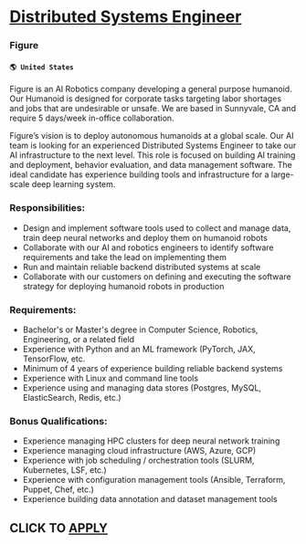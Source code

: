 # [Distributed Systems Engineer](https://www.remotewlb.com/apply/distributed-systems-engineer-77829)  
### Figure  
#### `🌎 United States`  

Figure is an AI Robotics company developing a general purpose humanoid. Our Humanoid is designed for corporate tasks targeting labor shortages and jobs that are undesirable or unsafe. We are based in Sunnyvale, CA and require 5 days/week in-office collaboration.

Figure’s vision is to deploy autonomous humanoids at a global scale. Our AI team is looking for an experienced Distributed Systems Engineer to take our AI infrastructure to the next level. This role is focused on building AI training and deployment, behavior evaluation, and data management software. The ideal candidate has experience building tools and infrastructure for a large-scale deep learning system.

### Responsibilities:

  * Design and implement software tools used to collect and manage data, train deep neural networks and deploy them on humanoid robots
  * Collaborate with our AI and robotics engineers to identify software requirements and take the lead on implementing them
  * Run and maintain reliable backend distributed systems at scale
  * Collaborate with our customers on defining and executing the software strategy for deploying humanoid robots in production

### Requirements:

  * Bachelor's or Master's degree in Computer Science, Robotics, Engineering, or a related field
  * Experience with Python and an ML framework (PyTorch, JAX, TensorFlow, etc.
  * Minimum of 4 years of experience building reliable backend systems
  * Experience with Linux and command line tools
  * Experience using and managing data stores (Postgres, MySQL, ElasticSearch, Redis, etc.)

### Bonus Qualifications:

  * Experience managing HPC clusters for deep neural network training
  * Experience managing cloud infrastructure (AWS, Azure, GCP)
  * Experience with job scheduling / orchestration tools (SLURM, Kubernetes, LSF, etc.)
  * Experience with configuration management tools (Ansible, Terraform, Puppet, Chef, etc.)
  * Experience building data annotation and dataset management tools

  
## CLICK TO [APPLY](https://www.remotewlb.com/apply/distributed-systems-engineer-77829)


